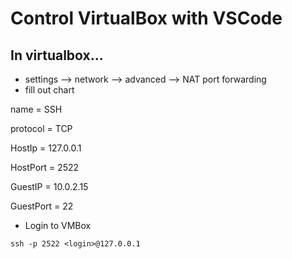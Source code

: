# Control VirtualBox with VSCode

## In virtualbox...
* settings --> network --> advanced --> NAT port forwarding
* fill out chart

name = SSH

protocol = TCP

HostIp = 127.0.0.1

HostPort = 2522

GuestIP = 10.0.2.15

GuestPort = 22

* Login to VMBox
```
ssh -p 2522 <login>@127.0.0.1
```
